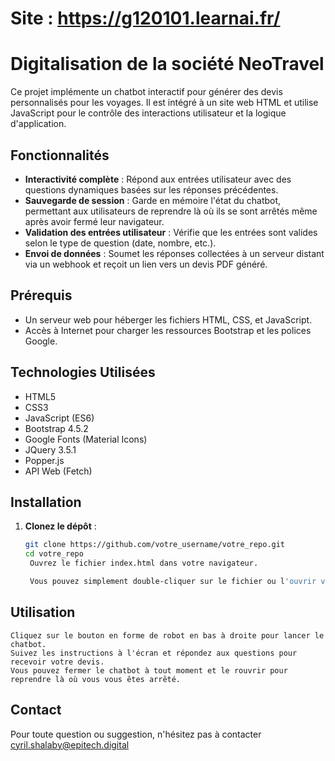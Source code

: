 # Site : https://g120101.learnai.fr/ 

# Digitalisation de la société NeoTravel 

Ce projet implémente un chatbot interactif pour générer des devis personnalisés pour les voyages. Il est intégré à un site web HTML et utilise JavaScript pour le contrôle des interactions utilisateur et la logique d'application.

## Fonctionnalités

- **Interactivité complète** : Répond aux entrées utilisateur avec des questions dynamiques basées sur les réponses précédentes.
- **Sauvegarde de session** : Garde en mémoire l'état du chatbot, permettant aux utilisateurs de reprendre là où ils se sont arrêtés même après avoir fermé leur navigateur.
- **Validation des entrées utilisateur** : Vérifie que les entrées sont valides selon le type de question (date, nombre, etc.).
- **Envoi de données** : Soumet les réponses collectées à un serveur distant via un webhook et reçoit un lien vers un devis PDF généré.

## Prérequis

- Un serveur web pour héberger les fichiers HTML, CSS, et JavaScript.
- Accès à Internet pour charger les ressources Bootstrap et les polices Google.

## Technologies Utilisées

- HTML5
- CSS3
- JavaScript (ES6)
- Bootstrap 4.5.2
- Google Fonts (Material Icons)
- JQuery 3.5.1
- Popper.js
- API Web (Fetch)

## Installation

1. **Clonez le dépôt** :

   ```bash
   git clone https://github.com/votre_username/votre_repo.git
   cd votre_repo
    Ouvrez le fichier index.html dans votre navigateur.

    Vous pouvez simplement double-cliquer sur le fichier ou l'ouvrir via un serveur local si vous avez des configurations spécifiques qui nécessitent un serveur (comme WAMP, LAMP, MAMP, etc.).

## Utilisation

    Cliquez sur le bouton en forme de robot en bas à droite pour lancer le chatbot.
    Suivez les instructions à l'écran et répondez aux questions pour recevoir votre devis.
    Vous pouvez fermer le chatbot à tout moment et le rouvrir pour reprendre là où vous vous êtes arrêté.

## Contact

Pour toute question ou suggestion, n'hésitez pas à contacter cyril.shalaby@epitech.digital
